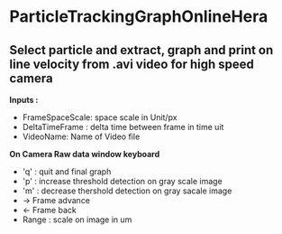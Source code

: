 # ParticleTrackingGraphOnlineHera
## Select particle and extract, graph and print on line velocity from .avi video for high speed camera
**Inputs :** 
- FrameSpaceScale: space scale in Unit/px
- DeltaTimeFrame : delta time between frame in time uit
- VideoName: Name of Video file 

**On Camera Raw data window keyboard** 
- 'q' : quit and final graph
- 'p' : increase threshold detection on gray scale image 
- 'm' : decrease thershold detection on gray sacale image
- -> Frame advance
- <- Frame back
- Range : scale on image in um
